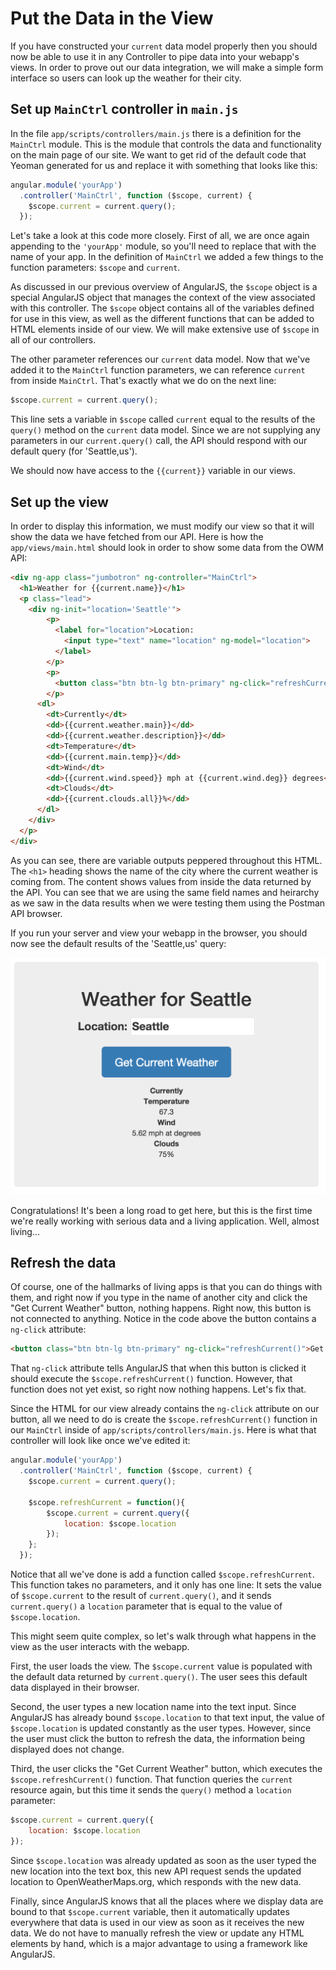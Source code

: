 # Put the Data in the View
If you have constructed your `current` data model properly then you should now be able to use it in any Controller to pipe data into your webapp's views. In order to prove out our data integration, we will make a simple form interface so users can look up the weather for their city.

## Set up `MainCtrl` controller in `main.js`
In the file `app/scripts/controllers/main.js` there is a definition for the `MainCtrl` module. This is the module that controls the data and functionality on the main page of our site. We want to get rid of the default code that Yeoman generated for us and replace it with something that looks like this:

```js
angular.module('yourApp')
  .controller('MainCtrl', function ($scope, current) {
    $scope.current = current.query();
  });
```

Let's take a look at this code more closely. First of all, we are once again appending to the `'yourApp'` module, so you'll need to replace that with the name of your app. In the definition of `MainCtrl` we added a few things to the function parameters: `$scope` and `current`. 

As discussed in our previous overview of AngularJS, the `$scope` object is a special AngularJS object that manages the context of the view associated with this controller. The `$scope` object contains all of the variables defined for use in this view, as well as the different functions that can be added to HTML elements inside of our view. We will make extensive use of `$scope` in all of our controllers.

The other parameter references our `current` data model. Now that we've added it to the `MainCtrl` function parameters, we can reference `current` from inside `MainCtrl`. That's exactly what we do on the next line:

```js
$scope.current = current.query();
```

This line sets a variable in `$scope` called `current` equal to the results of the `query()` method on the `current` data model. Since we are not supplying any parameters in our `current.query()` call, the API should respond with our default query (for 'Seattle,us').

We should now have access to the `{{current}}` variable in our views.

## Set up the view
In order to display this information, we must modify our view so that it will show the data we have fetched from our API. Here is how the `app/views/main.html` should look in order to show some data from the OWM API:

```html
<div ng-app class="jumbotron" ng-controller="MainCtrl">
  <h1>Weather for {{current.name}}</h1>
  <p class="lead">
    <div ng-init="location='Seattle'">
        <p>
          <label for="location">Location:
            <input type="text" name="location" ng-model="location">
          </label>
        </p>
        <p>
          <button class="btn btn-lg btn-primary" ng-click="refreshCurrent()">Get Current Weather</button>
        </p>
      <dl>
        <dt>Currently</dt>
        <dd>{{current.weather.main}}</dd>
        <dd>{{current.weather.description}}</dd>
        <dt>Temperature</dt>
        <dd>{{current.main.temp}}</dd>
        <dt>Wind</dt>
        <dd>{{current.wind.speed}} mph at {{current.wind.deg}} degrees</dd>
        <dt>Clouds</dt>
        <dd>{{current.clouds.all}}%</dd>
      </dl>
    </div>
  </p>
</div>
```
As you can see, there are variable outputs peppered throughout this HTML. The `<h1>` heading shows the name of the city where the current weather is coming from. The content shows values from inside the data returned by the API. You can see that we are using the same field names and heirarchy as we saw in the data results when we were testing them using the Postman API browser.

If you run your server and view your webapp in the browser, you should now see the default results of the 'Seattle,us' query:

![Default Current Weather Display](img/default-current.png)

Congratulations! It's been a long road to get here, but this is the first time we're really working with serious data and a living application. Well, almost living...

## Refresh the data
Of course, one of the hallmarks of living apps is that you can do things with them, and right now if you type in the name of another city and click the "Get Current Weather" button, nothing happens. Right now, this button is not connected to anything. Notice in the code above the button contains a `ng-click` attribute:

```html
<button class="btn btn-lg btn-primary" ng-click="refreshCurrent()">Get Current Weather</button>
```

That `ng-click` attribute tells AngularJS that when this button is clicked it should execute the `$scope.refreshCurrent()` function. However, that function does not yet exist, so right now nothing happens. Let's fix that.

Since the HTML for our view already contains the `ng-click` attribute on our button, all we need to do is create the `$scope.refreshCurrent()` function in our `MainCtrl` inside of `app/scripts/controllers/main.js`. Here is what that controller will look like once we've edited it:

```js
angular.module('yourApp')
  .controller('MainCtrl', function ($scope, current) {
    $scope.current = current.query();

    $scope.refreshCurrent = function(){
        $scope.current = current.query({
            location: $scope.location
        });
    };
  });
```

Notice that all we've done is add a function called `$scope.refreshCurrent`. This function takes no parameters, and it only has one line: It sets the value of `$scope.current` to the result of `current.query()`, and it sends `current.query()` a `location` parameter that is equal to the value of `$scope.location`.

This might seem quite complex, so let's walk through what happens in the view as the user interacts with the webapp.

First, the user loads the view. The `$scope.current` value is populated with the default data returned by `current.query()`. The user sees this default data displayed in their browser.

Second, the user types a new location name into the text input. Since AngularJS has already bound `$scope.location` to that text input, the value of `$scope.location` is updated constantly as the user types. However, since the user must click the button to refresh the data, the information being displayed does not change.

Third, the user clicks the "Get Current Weather" button, which executes the `$scope.refreshCurrent()` function. That function queries the `current` resource again, but this time it sends the `query()` method a `location` parameter:

```js
$scope.current = current.query({
    location: $scope.location
});
```
Since `$scope.location` was already updated as soon as the user typed the new location into the text box, this new API request sends the updated location to OpenWeatherMaps.org, which responds with the new data.

Finally, since AngularJS knows that all the places where we display data are bound to that `$scope.current` variable, then it automatically updates everywhere that data is used in our view as soon as it receives the new data. We do not have to manually refresh the view or update any HTML elements by hand, which is a major advantage to using a framework like AngularJS. 